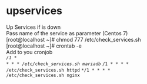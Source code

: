 # upservices
Up Services if is down<br>
Pass name of the service as parameter (Centos 7) <br>
[root@localhost ~]# chmod 777 /etc/check_services.sh<br>
[root@localhost ~]# crontab -e<br>
Add to you cronjob<br>
<code>*/1 * * * * /etc/check_services.sh mariadb</code>
<code>*/1 * * * * /etc/check_services.sh httpd</code>
<code>*/1 * * * * /etc/check_services.sh nginx</code>



